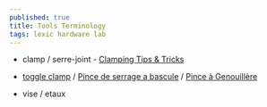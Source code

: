 ```yaml
---
published: true
title: Tools Terminology
tags: lexic hardware lab
---
```

- clamp / serre-joint - [Clamping Tips & Tricks](https://www.youtube.com/watch?v=zIxPDbEcqcA)
- [toggle clamp](https://www.thingiverse.com/thing:291817) / [Pince de serrage a bascule](https://www.amazon.fr/BOKIE-Antid%C3%A9Rapant-Capacit%C3%A9-Maintien-Horizontal/dp/B096XTYBQY/ref=sr_1_5?__mk_fr_FR=%C3%85M%C3%85%C5%BD%C3%95%C3%91&keywords=toggle+clamp&qid=1638540503&sr=8-5) / [Pince à Genouillère](https://www.amazon.fr/Genouill%C3%A8re-Capacit%C3%A9-Maintien-Desserrage-Antid%C3%A9rapant/dp/B08K8T8PM9/ref=pd_day0_4/259-0332698-3134074?pd_rd_w=Sm3Wi&pf_rd_p=5a3d874f-f0eb-4ad9-ac25-35518704bcec&pf_rd_r=MQ7M8YRK0F3EVVSDESBQ&pd_rd_r=879faa65-1816-441e-9316-89f6a1b5b3db&pd_rd_wg=2245t&pd_rd_i=B08K8T8PM9&psc=1)

- vise / etaux

